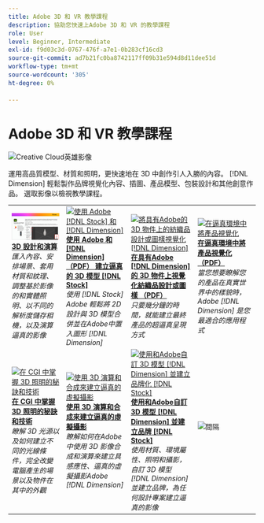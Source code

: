 ```yaml
---
title: Adobe 3D 和 VR 教學課程
description: 協助您快速上Adobe 3D 和 VR 的教學課程
role: User
level: Beginner, Intermediate
exl-id: f9d03c3d-0767-476f-a7e1-0b283cf16cd3
source-git-commit: ad7b21fc0ba8742117ff09b31e594d8d11dee51d
workflow-type: tm+mt
source-wordcount: '305'
ht-degree: 0%

---
```


# Adobe 3D 和 VR 教學課程

![Creative Cloud英雄影像](../assets/Dimenio.jpg)

運用高品質模型、材質和照明，更快速地在 3D 中創作引人入勝的內容。 [!DNL Dimension] 輕鬆製作品牌視覺化內容、插圖、產品模型、包裝設計和其他創意作品。 選取影像以檢視教學課程。

<table>
<tr>
 <td>
   <a href="substance-3d-stager.md">
      <img alt="3D 設計和演算" src="assets/Substance3DStager.png" />
   </a>
    <div>
   <a href="substance-3d-stager.md"><strong>3D 設計和演算</strong></a>
    </div>
    <em>匯入內容、安排場景、套用材質和紋理、調整基於影像的和實體照明、以不同的解析度儲存相機，以及演算逼真的影像</em>
    <br>
  </td>
  <td>
   <a href="assets/CreateRealistic3DMockupswithAdobeStockandDimension.pdf">
      <img alt="使用 Adobe [!DNL Stock] 和 [!DNL Dimension]" src="assets/CreateRealistic3DMockupswithAdobeStockandDimension.jpg" />
   </a>
    <div>
   <a href="assets/CreateRealistic3DMockupswithAdobeStockandDimension.pdf"><strong>使用 Adobe 和 [!DNL Dimension] （PDF） 建立逼真的 3D 模型 [!DNL Stock]</strong></a>
    </div>
    <em>使用 [!DNL Stock] Adobe 輕鬆將 2D 設計與 3D 模型合併並在Adobe中置入圖形 [!DNL Dimension]</em>
    <br>
  </td>
  <td>
   <a href="assets/VisualizeTextileDesignsorPatternson3DObjectswithAdobeDimension.pdf">
      <img alt="將具有Adobe的 3D 物件上的紡織品設計或圖樣視覺化 [!DNL Dimension]" src="assets/VisualizeTextileDesignsorPatternson3DObjectswithAdobeDimension.jpg" />
   </a>
    <div>
   <a href="assets/VisualizeTextileDesignsorPatternson3DObjectswithAdobeDimension.pdf"><strong>在具有Adobe [!DNL Dimension] 的 3D 物件上視覺化紡織品設計或圖樣 （PDF）</strong></a>
    </div>
    <em>只要幾分鐘的時間，就能建立最終產品的超逼真呈現方式</em>
    <br>
  </td>
  <td>
   <a href="../cce/assets/VisualizeyourProductinaRealisticEnvironment.pdf">
      <img alt="在逼真環境中將產品視覺化" src="assets/VisualizeyourProductinaRealisticEnvironment.jpg" />
   </a>
    <div>
   <a href="../cce/assets/VisualizeyourProductinaRealisticEnvironment.pdf"><strong>在逼真環境中將產品視覺化 （PDF）</strong></a>
    </div>
    <em>當您想要瞭解您的產品在真實世界中的樣貌時，Adobe [!DNL Dimension] 是您最適合的應用程式</em>
    <br>
  </td>
</tr>
<tr>
  <td>
   <a href="mastering3dlighting.md">
      <img alt="在 CGI 中掌握 3D 照明的秘訣和技術" src="assets/Mastering3dlighting_1.gif" />
   </a>
    <div>
   <a href="mastering3dlighting.md"><strong>在 CGI 中掌握 3D 照明的秘訣和技術</strong></a>
    </div>
    <em>瞭解 3D 光源以及如何建立不同的光線條件，完全改變電腦產生的場景以及物件在其中的外觀</em>
    <br>
  </td>
  <td>
   <a href="photorealistic.md">
      <img alt="使用 3D 演算和合成來建立逼真的虛擬攝影" src="assets/Photorealistic_TOC.png" />
   </a>
    <div>
   <a href="photorealistic.md"><strong>使用 3D 演算和合成來建立逼真的虛擬攝影</strong></a>
    </div>
    <em>瞭解如何在Adobe中使用 3D 影像合成和演算來建立具感應性、逼真的虛擬攝影Adobe [!DNL Dimension]</em>
    <br>
  </td>
  <td>
   <a href="3ddimensionstock.md">
      <img alt="使用和Adobe自訂 3D 模型 [!DNL Dimension] 並建立品牌化 [!DNL Stock]" src="assets/3ddimensionstock.jpg" />
   </a>
    <div>
   <a href="3ddimensionstock.md"><strong>使用和Adobe自訂 3D 模型 [!DNL Dimension] 並建立品牌 [!DNL Stock]</strong></a>
    </div>
    <em>使用材質、環境屬性、照明和攝影，自訂 3D 模型 [!DNL Dimension] 並建立品牌，為任何設計專案建立逼真的影像</em>
    <br>
  </td>
  <td>
    <img alt="間隔" src="../assets/Gray_thumbnail.png" />
    <div>
    <br>
  </td>
</tr>
</table>